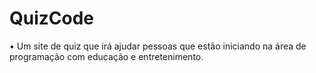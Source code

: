 # QuizCode
• Um site de quiz que irá ajudar pessoas que estão iniciando na área de programação com educação e entretenimento.
